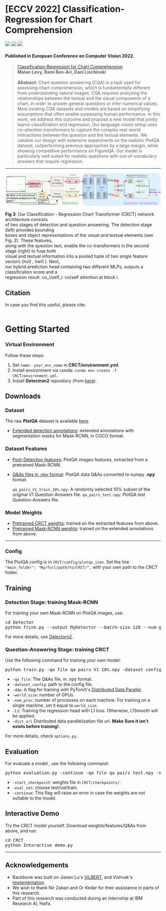 #  [ECCV 2022] Classification-Regression for Chart Comprehension
<a href="https://arxiv.org/abs/2111.14792"><img src="https://img.shields.io/badge/arXiv-2111.14792-b31b1b.svg"></a>
<a href="https://opensource.org/licenses/MIT"><img src="https://img.shields.io/badge/License-MIT-yellow.svg"></a>
<a href="https://pytorch.org/"><img src="https://img.shields.io/badge/PyTorch->=1.6.0-Red?logo=pytorch"></a>

#### Published in European Conference on Computer Vision 2022.

> [Classification-Regression for Chart Comprehension](https://arxiv.org/abs/2111.14792) <br />
> **Matan Levy, Rami Ben-Ari, Dani Lischinski**<br /><br />
> **Abstract:** Chart question answering (CQA) is a task used for assessing chart comprehension, which is fundamentally different from understanding natural images. CQA requires analyzing the relationships between the textual and the visual components of a chart, in order to answer general questions or infer numerical values. Most existing CQA datasets and models are based on simplifying assumptions that often enable surpassing human performance. In this work, we address this outcome and propose a new model that jointly learns classification and regression. Our language-vision setup uses co-attention transformers to capture the complex real-world interactions between the question and the textual elements. We validate our design with extensive experiments on the realistic PlotQA dataset, outperforming previous approaches by a large margin, while showing competitive performance on FigureQA. Our model is particularly well suited for realistic questions with out-of-vocabulary answers that require regression.
<hr />
<img src="images/arc.png" alt="CRCT architecture, from the original paper.">

**Fig 3**: Our Classification - Regression Chart Transformer (CRCT) network architecture consists  
of two stages of detection and question answering. The detection stage (left) provides bounding  
boxes and object representations of the visual and textual elements (see Fig. 2). These features,  
along with the question text, enable the co-transformers in the second stage (right) to fuse both  
visual and textual information into a pooled tuple of two single feature vectors {hv0 , hw0 }. Next,  
our hybrid prediction head containing two different MLPs, outputs a classification score and a  
regression result. co_i/self_i: co/self attention at block i.

## Citation ##
In case you find this useful, please cite:
``` 

```
# Getting Started #

### Virtual Environment ###
Follow these steps:
1. Set `name: your_env_name` in **CRCT/environment.yml**.
2. Install environment via conda: `conda env create -f CRCT/environment.yml`.
3. Install **Detectron2**  repository (from [here](https://github.com/facebookresearch/detectron2/blob/main/INSTALL.md)).

## Downloads ##
### Dataset ###  
The raw **PlotQA** dataset is available [here](https://github.com/NiteshMethani/PlotQA).
- [Extended detection annotations](https://drive.google.com/drive/folders/1N5TFoNxvQxNhveq-soU_n78qzibWfkDw?usp=sharing): extended annotations with segmentation masks for Mask-RCNN, in COCO format.

### Dataset Features ###
- [Post-Detection features](https://drive.google.com/drive/folders/1izDliZozv9ArdVNmWUQWGMNKPqw7Pf79?usp=sharing): PlotQA images features, extracted from a pretrained Mask-RCNN.
- [Q&As files in .npy format](https://drive.google.com/drive/folders/1VoJVGbquD6apGiecscDf4rOSX6Ih6-D3?usp=sharing): PlotQA data Q&As converted to numpy **.npy** format.

    `qa_pairs_V1_train_10%.npy`: A randomly selected 10% subset of the original V1 Question-Answers file.
    `qa_pairs_test.npy`: PlotQA test Question-Answers file.
### Model Weights ###
- [Pretrained CRCT weights](https://drive.google.com/drive/folders/10eXEpJPA_p1jMte6mldkN3qLpP70xkH-?usp=sharing): trained on the extracted features from above.
- [Pretrained Mask-RCNN weights](https://drive.google.com/drive/folders/1p-NUAmsYuAf_RWP2MTh4LM05oiS4bY7Y?usp=sharing): trained on the extended annotations from above.

<hr />

### Config ###
The PlotQA config is in `CRCT/config/plotqa.json`. Set the line `"main_folder": "My/full/path/to/CRCT/",` with your own path to the CRCT folder.
## Training ##
### Detection Stage: training Mask-RCNN ###
For training your own Mask-RCNN on PlotQA images, use:
<pre>cd Detector
python frcnn.py --output MyDetector --batch-size 128 --num-gpus 4</pre>
For more details, see [Detectorn2](https://github.com/facebookresearch/detectron2).
### Question-Answering Stage: training CRCT ###
Use the following command for training your own model:<br />
<pre>python train.py -qa_file qa_pairs_V1_10%.npy -dataset_config config/plotqa.json -batch_size 80 -save_name MyOwnCRCT -num_workers 2 -ddp -world_size 4 -num_proc 4 -L1</pre>
- `-qa_file`: The Q&As file, in .npy format.
- `-dataset_config`: path to the config file.
- `-ddp`: A flag for training with PyTorch's [Distributed Data Parallel](https://pytorch.org/tutorials/intermediate/ddp_tutorial.html).
- `-world_size`: number of GPUs.
- `-num_proc`: number of processes on each machine. For training on a single machine, set it equal to `world_size`.
- `-L1`: Training the regression head with L1 loss. Otherwise, L1Smooth will be applied.
- `-dist_url` Distributed data parallelization file url. **Make Sure it isn't exists before training!**.

For more details, check `options.py`.

## Evaluation ##
For evaluate a model , use the following command:
<pre>python evaluation.py -continue -qa_file qa_pairs_test.npy -num_workers 2 -ddp -world_size 4 -num_proc 4 -save_name MyEvalFolderCRCT -eval_set test -start_checkpoint crct.ckpt</pre>
- `-start_checkpoint`: weights file in `CRCT/checkpoints/`.
- `-eval_set`: choose test/val/train.
- `-continue`: This flag will raise an error in case the weights are not suitable to the model.
## Interactive Demo ##
Try the CRCT model yourself. Download weights/features/Q&As from above, and run:
<pre>cd CRCT<br />python Interactive_demo.py</pre>
<hr />

## Acknowledgements ##
- Backbone was built on Jiasen Lu's [ViLBERT](https://github.com/jiasenlu/vilbert_beta), and Vishvak's [implementation](https://github.com/vmurahari3/visdial-bert).<br />
- We wish to thank Nir Zabari and Or Kedar for their assistance in parts of this
research.
- Part of this research was conducted during an internship at IBM Research AI, Haifa.
